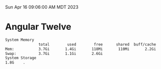 Sun Apr 16 09:06:00 AM MDT 2023

# Angular Twelve

```bash
System Memory
               total        used        free      shared  buff/cache   available
Mem:           3.7Gi       1.4Gi       118Mi       110Mi       2.2Gi       2.0Gi
Swap:          3.7Gi       1.1Gi       2.6Gi
System Storage
1.8G	.
```
